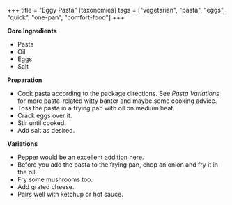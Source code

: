 +++
title = "Eggy Pasta"
[taxonomies]
tags = ["vegetarian", "pasta", "eggs", "quick", "one-pan", "comfort-food"]
+++

**Core Ingredients**
- Pasta
- Oil
- Eggs
- Salt

**Preparation**
- Cook pasta according to the package directions. See _Pasta Variations_ for more pasta-related witty banter and maybe some cooking advice.
- Toss the pasta in a frying pan with oil on medium heat.
- Crack eggs over it.
- Stir until cooked.
- Add salt as desired.

**Variations**
- Pepper would be an excellent addition here.
- Before you add the pasta to the frying pan, chop an onion and fry it in the oil.
- Fry some mushrooms too.
- Add grated cheese.
- Pairs well with ketchup or hot sauce.